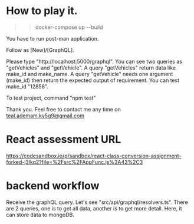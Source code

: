 # How to play it.

> > docker-compose up --build

You have to run post-man application.

Follow as [New]/[GraphQL].

Please type "http://localhost:5000/graphql".
You can see two queries as "getVehicles" and "getVehicle".
A query "getVehicles" return data like make_id and make_name.
A query "getVehicle" needs one argument (make_id) then return the expected output of requirement.
You can test make_id "12858".

To test project, command "npm test"

Thank you.
Feel free to contact me any time on teal.ademam.ky5g9@gmail.com

# React assessment URL

https://codesandbox.io/p/sandbox/react-class-conversion-assignment-forked-j3lkq2?file=%2Fsrc%2FAppFunc.js%3A43%2C3

# backend workflow

Receive the graphQL query.
Let's see "src/api/graphql/resolvers.ts".
There are 2 queries, one is to get all data, another is to get more detail.
Here, it can store data to mongoDB.
